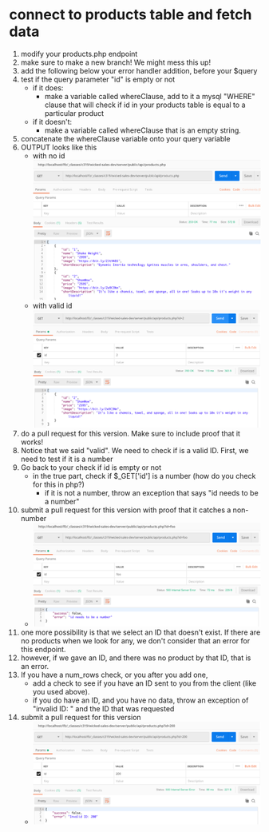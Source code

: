 # connect to products table and fetch data

1. modify your products.php endpoint
1. make sure to make a new branch!  We might mess this up!
1. add the following below your error handler addition, before your $query
1. test if the query parameter "id" is empty or not
    * if it does:
        * make a variable called whereClause, add to it a mysql "WHERE" clause that will check if id in your products table is equal to a particular product
    * if it doesn't:
        * make a variable called whereClause that is an empty string.
1. concatenate the whereClause variable onto your query variable
1. OUTPUT looks like this
    * with no id ![raw products output](assets/be05_3.png)
    * with valid id ![raw products output](assets/be05_1.png)
1. do a pull request for this version.  Make sure to include proof that it works!
1. Notice that we said "valid".  We need to check if is a valid ID.  First, we need to test if it is a number
1. Go back to your check if id is empty or not
    * in the true part, check if $_GET['id'] is a number (how do you check for this in php?)
        * if it is not a number, throw an exception that says "id needs to be a number"
1. submit a pull request for this version with proof that it catches a non-number
    * ![raw products output](assets/be05_4.png)
1. one more possibility is that we select an ID that doesn't exist.  If there are no products when we look for any, we don't consider that an error for this endpoint.
1. however, if we gave an ID, and there was no product by that ID, that is an error.
1. If you have a num_rows check, or you after you add one, 
    * add a check to see if you have an ID sent to you from the client (like you used above).
    * if you do have an ID, and you have no data, throw an exception of "invalid ID: " and the ID that was requested
1. submit a pull request for this version
    * ![raw products output](assets/be05_2.png)